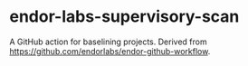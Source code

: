 # endor-labs-supervisory-scan
A GitHub action for baselining projects. Derived from https://github.com/endorlabs/endor-github-workflow.
